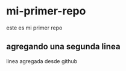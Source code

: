 # mi-primer-repo
este es mi primer repo

## agregando una segunda linea
 linea agregada desde github
